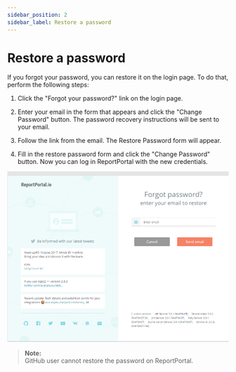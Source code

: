 ```yaml
---
sidebar_position: 2
sidebar_label: Restore a password
---
```


# Restore a password

If you forgot your password, you can restore it on the login page. To do that, perform the following steps:

1. Click the "Forgot your password?" link on the login page.

3. Enter your email in the form that appears and click the "Change Password"
    button. The password recovery instructions will be sent to your email.

4. Follow the link from the email. The Restore Password form will appear.

5. Fill in the restore password form and click the "Change Password" button. Now you can log in ReportPortal with the new 
credentials.

[![Image](img/restorePassword.png)](https://youtu.be/MCUAIDHVEXU)

>**Note:**  
GitHub user cannot restore the password on ReportPortal.
